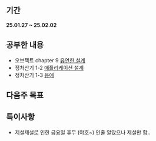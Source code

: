 ## 기간
**25.01.27 ~ 25.02.02**

## 공부한 내용
- 오브젝트 chapter 9 [유연한 설계](https://wonderful-report-e58.notion.site/09-1635b07568ed8097a768e3af2d9b4212?pvs=4)
- 정처산기 1-2 [애플리케이션 설계](https://wonderful-report-e58.notion.site/1-16e5b07568ed80e89581fffc7a3ab7f5?pvs=4)
- 정처산기 1-3 [응애](https://wonderful-report-e58.notion.site/1-16e5b07568ed8093a6f9e6f9864df6e5?pvs=4)

## 다음주 목표


## 특이사항
- 제설제설로 인한 금요일 휴무 (야호~) 인줄 알았으나 제설만 함..
